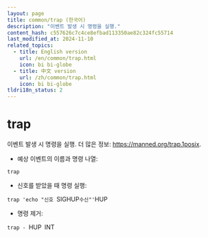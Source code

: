 ```yaml
---
layout: page
title: common/trap (한국어)
description: "이벤트 발생 시 명령을 실행."
content_hash: c557626c7c4ce8efbad113350ae82c324fc55714
last_modified_at: 2024-11-10
related_topics:
  - title: English version
    url: /en/common/trap.html
    icon: bi bi-globe
  - title: 中文 version
    url: /zh/common/trap.html
    icon: bi bi-globe
tldri18n_status: 2
---
```

# trap

이벤트 발생 시 명령을 실행.
더 많은 정보: <https://manned.org/trap.1posix>.

- 예상 이벤트의 이름과 명령 나열:

`trap`

- 신호를 받았을 때 명령 실행:

`trap 'echo "신호 `<span class="tldr-var badge badge-pill bg-dark-lm bg-white-dm text-white-lm text-dark-dm font-weight-bold">SIGHUP</span>` 수신"' `<span class="tldr-var badge badge-pill bg-dark-lm bg-white-dm text-white-lm text-dark-dm font-weight-bold">HUP</span>

- 명령 제거:

`trap - `<span class="tldr-var badge badge-pill bg-dark-lm bg-white-dm text-white-lm text-dark-dm font-weight-bold">HUP</span>` `<span class="tldr-var badge badge-pill bg-dark-lm bg-white-dm text-white-lm text-dark-dm font-weight-bold">INT</span>
